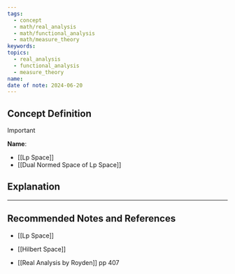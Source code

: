 ```yaml
---
tags:
  - concept
  - math/real_analysis
  - math/functional_analysis
  - math/measure_theory
keywords: 
topics:
  - real_analysis
  - functional_analysis
  - measure_theory
name: 
date of note: 2024-06-20
---
```


## Concept Definition

>[!important]
>**Name**: 



- [[Lp Space]]
- [[Dual Normed Space of Lp Space]]

## Explanation





-----------
##  Recommended Notes and References

- [[Lp Space]]
- [[Hilbert Space]]


- [[Real Analysis by Royden]]  pp 407